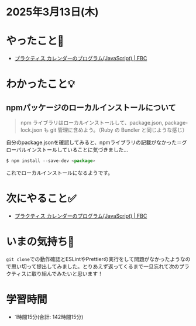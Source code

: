 # 2025年3月13日(木)

# やったこと📝
- [プラクティス カレンダーのプログラム\(JavaScript\) \| FBC](https://bootcamp.fjord.jp/practices/196)
# わかったこと💡
## npmパッケージのローカルインストールについて
> npm ライブラリはローカルインストールして、package.json, package-lock.json も git 管理に含めよう。（Ruby の Bundler と同じような感じ）

自分のpackage.jsonを確認してみると、npmライブラリの記載がなかった＝グローバルインストールしていることに気づきました…

```javascript
$ npm install --save-dev <package>
```
これでローカルインストールになるようです。

# 次にやること✅
- [プラクティス カレンダーのプログラム\(JavaScript\) \| FBC](https://bootcamp.fjord.jp/practices/196)

# いまの気持ち🫶
`git clone`での動作確認とESLintやPrettierの実行をして問題がなかったようなので思い切って提出してみました。とりあえず返ってくるまで一旦忘れて次のプラクティスに取り組んでみたいと思います！

# 学習時間
- 1時間15分(合計: 142時間15分)
